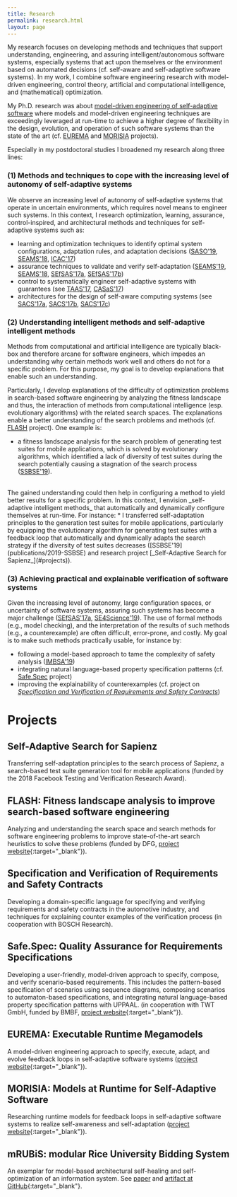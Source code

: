 ```yaml
---
title: Research
permalink: research.html
layout: page
---
```


My research focuses on developing methods and techniques that support understanding, engineering, and assuring intelligent/autonomous software systems, especially systems that act upon themselves or the environment based on automated decisions (cf. self-aware and self-adaptive software systems).
In my work, I combine software engineering research with model-driven engineering, control theory, artificial and computational intelligence, and (mathematical) optimization.

My Ph.D. research was about [model-driven engineering of self-adaptive software](publications/phd) where models and model-driven engineering techniques are exceedingly leveraged at run-time to achieve a higher degree of flexibility in the design, evolution, and operation of such software systems than the state of the art (cf. [EUREMA](#projects) and [MORISIA](#projects) projects).

Especially in my postdoctoral studies I broadened my research along three lines:

### (1) Methods and techniques to cope with the increasing level of autonomy of self-adaptive systems
We observe an increasing level of autonomy of self-adaptive systems that operate in uncertain environments, which requires novel means to engineer such systems. In this context, I research optimization, learning, assurance, control-inspired, and architectural methods and techniques for self-adaptive systems such as:

* learning and optimization techniques to identify optimal system configurations, adaptation rules, and adaptation decisions ([SASO'19](publications/2019-SASO), [SEAMS'18](publications/2018-SEAMSb), [ICAC'17](publications/2017-ICAC))
* assurance techniques to validate and verify self-adaptation ([SEAMS'19](publications/2019-SEAMS), [SEAMS'18](publications/2018-SEAMSb), [SEfSAS'17a](publications/2017-SEFSAS3a), [SEfSAS'17b](publications/2017-SEFSAS3b))
* control to systematically engineer self-adaptive systems with guarantees (see [TAAS'17](publications/2017-TAAS), [CASaS'17](publications/2017-CASaS))
* architectures for the design of self-aware computing systems  (see [SACS'17a](publications/2017-SACSa), [SACS'17b](publications/2017-SACSb), [SACS'17c](publications/2017-SACSc))

### (2) Understanding intelligent methods and self-adaptive intelligent methods
Methods from computational and artificial intelligence are typically black-box and therefore arcane for software engineers, which impedes an understanding why certain methods work well and others do not for a specific problem. For this purpose, my goal is to develop explanations that enable such an understanding.

Particularly, I develop explanations of the difficulty of optimization problems in search-based software engineering by analyzing the fitness landscape and thus, the interaction of methods from computational intelligence (esp. evolutionary algorithms) with the related search spaces. The explanations enable a better understanding of the search problems and methods (cf. [FLASH](#projects) project). One example is:
* a fitness landscape analysis for the search problem of generating test suites for mobile applications, which is solved by evolutionary algorithms, which identified a lack of diversity of test suites during the search potentially causing a stagnation of the search process ([SSBSE'19](publications/2019-SSBSE)).

<br />
The gained understanding could then help in configuring a method to yield better results for a specific problem. In this context, I envision _self-adaptive intelligent methods_ that automatically and dynamically configure themselves at run-time. For instance:
* I transferred self-adaptation principles to the generation test suites for mobile applications, particularly by equipping the evolutionary algorithm for generating test suites with a feedback loop that automatically and dynamically adapts the search strategy if the diversity of test suites decreases ([SSBSE'19](publications/2019-SSBSE) and research project [_Self-Adaptive Search for Sapienz_](#projects)).

### (3)  Achieving practical and explainable verification of software systems
Given the increasing level of autonomy, large configuration spaces, or uncertainty of software systems, assuring such systems has become a major challenge ([SEfSAS'17a](publications/2017-SEFSAS3a), [SE4Science'19](publications/2019-SE4Science)). The use of formal methods (e.g., model checking), and the interpretation of the results of such methods (e.g., a counterexample) are often difficult, error-prone, and costly. My goal is to make such methods practically usable, for instance by:
* following a model-based approach to tame the complexity of safety analysis ([IMBSA'19](publications/2019-IMBSA))
* integrating natural language-based property specification patterns (cf. [Safe.Spec](#projects) project)
* improving the explainability of counterexamples (cf. project on [_Specification and Verification of Requirements and Safety Contracts_](#projects))


# Projects

## Self-Adaptive Search for Sapienz
Transferring self-adaptation principles to the search process of Sapienz, a search-based test suite generation tool for
mobile applications (funded by the 2018 Facebook Testing and Verification Research Award).

## FLASH: Fitness landscape analysis to improve search-based software engineering
Analyzing and understanding the search space and search methods for software engineering problems to improve state-of-the-art search
heuristics to solve these problems
(funded by DFG, [project website](https://www.informatik.hu-berlin.de/en/forschung-en/gebiete/se/research/ongoingprojects/flash){:target="_blank"}).

## Specification and Verification of Requirements and Safety Contracts
Developing a domain-specific language for specifying and verifying requirements and safety contracts in the
automotive industry, and techniques for explaining counter examples of the verification process (in cooperation with BOSCH Research).

## Safe.Spec: Quality Assurance for Requirements Specifications
Developing a user-friendly, model-driven approach to specify, compose, and verify scenario-based requirements. This includes the pattern-based specification of scenarios using sequence diagrams, composing scenarios to automaton-based specifications, and integrating natural language-based property specification patterns with UPPAAL. (in cooperation with TWT GmbH, funded by BMBF, [project website](https://www.informatik.hu-berlin.de/en/forschung-en/gebiete/se/research/ongoingprojects/safespec){:target="_blank"}).

## EUREMA: Executable Runtime Megamodels
A model-driven engineering approach to specify, execute, adapt, and evolve feedback loops in self-adaptive software systems ([project website](https://www.hpi.uni-potsdam.de/giese/public/mdelab/mdelab-projects/software-engineering-for-self-adaptive-systems/eurema/){:target="_blank"}).

## MORISIA: Models at Runtime for Self-Adaptive Software
Researching runtime models for feedback loops in self-adaptive software systems to realize self-awareness and self-adaptation ([project website](https://www.hpi.uni-potsdam.de/giese/public/mdelab/mdelab-projects/software-engineering-for-self-adaptive-systems/morisia/){:target="_blank"}).

## mRUBiS: modular Rice University Bidding System
An exemplar for model-based architectural self-healing and self-optimization of an information system. See [paper](publications/2018-SEAMSa) and [artifact at GitHub](https://github.com/thomas-vogel/mRUBiS){:target="_blank"}.
